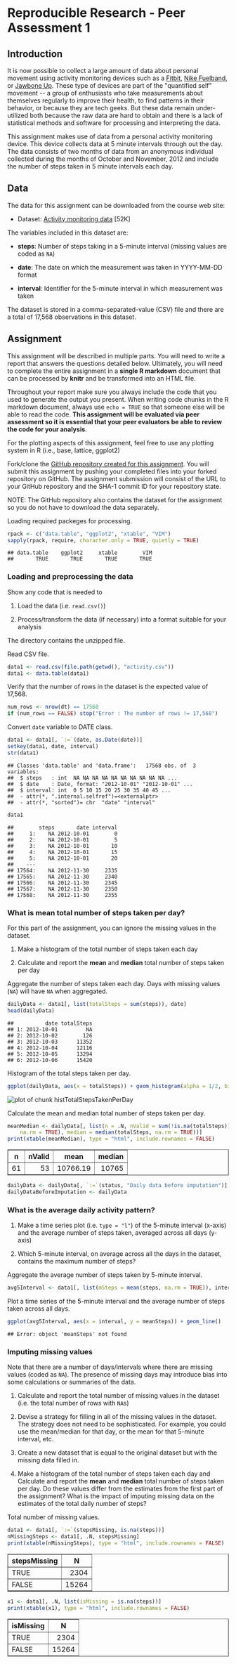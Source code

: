 
Reproducible Research - Peer Assessment 1
=========================================

## Introduction

It is now possible to collect a large amount of data about personal
movement using activity monitoring devices such as a
[Fitbit](http://www.fitbit.com), [Nike
Fuelband](http://www.nike.com/us/en_us/c/nikeplus-fuelband), or
[Jawbone Up](https://jawbone.com/up). These type of devices are part of
the "quantified self" movement -- a group of enthusiasts who take
measurements about themselves regularly to improve their health, to
find patterns in their behavior, or because they are tech geeks. But
these data remain under-utilized both because the raw data are hard to
obtain and there is a lack of statistical methods and software for
processing and interpreting the data.

This assignment makes use of data from a personal activity monitoring
device. This device collects data at 5 minute intervals through out the
day. The data consists of two months of data from an anonymous
individual collected during the months of October and November, 2012
and include the number of steps taken in 5 minute intervals each day.

## Data

The data for this assignment can be downloaded from the course web
site:

* Dataset: [Activity monitoring data](https://d396qusza40orc.cloudfront.net/repdata%2Fdata%2Factivity.zip) [52K]

The variables included in this dataset are:

* **steps**: Number of steps taking in a 5-minute interval (missing
    values are coded as `NA`)

* **date**: The date on which the measurement was taken in YYYY-MM-DD
    format

* **interval**: Identifier for the 5-minute interval in which
    measurement was taken




The dataset is stored in a comma-separated-value (CSV) file and there
are a total of 17,568 observations in this
dataset.


## Assignment

This assignment will be described in multiple parts. You will need to
write a report that answers the questions detailed below. Ultimately,
you will need to complete the entire assignment in a **single R
markdown** document that can be processed by **knitr** and be
transformed into an HTML file.

Throughout your report make sure you always include the code that you
used to generate the output you present. When writing code chunks in
the R markdown document, always use `echo = TRUE` so that someone else
will be able to read the code. **This assignment will be evaluated via
peer assessment so it is essential that your peer evaluators be able
to review the code for your analysis**.

For the plotting aspects of this assignment, feel free to use any
plotting system in R (i.e., base, lattice, ggplot2)

Fork/clone the [GitHub repository created for this
assignment](http://github.com/rdpeng/RepData_PeerAssessment1). You
will submit this assignment by pushing your completed files into your
forked repository on GitHub. The assignment submission will consist of
the URL to your GitHub repository and the SHA-1 commit ID for your
repository state.

NOTE: The GitHub repository also contains the dataset for the
assignment so you do not have to download the data separately.




Loading required packeges for processing.


```r
rpack <- c("data.table", "ggplot2", "xtable", "VIM")
sapply(rpack, require, character.only = TRUE, quietly = TRUE)
```

```
## data.table    ggplot2     xtable        VIM 
##       TRUE       TRUE       TRUE       TRUE
```



### Loading and preprocessing the data

Show any code that is needed to

1. Load the data (i.e. `read.csv()`)

2. Process/transform the data (if necessary) into a format suitable for your analysis

The directory contains the unzipped file.

Read CSV file.


```r
data1 <- read.csv(file.path(getwd(), "activity.csv"))
data1 <- data.table(data1)
```

 
Verify that the number of rows in the dataset is the expected value of 17,568.


```r
num_rows <- nrow(dt) == 17568
if (num_rows == FALSE) stop("Error : The number of rows != 17,568")
```


Convert `date` variable to DATE class.


```r
data1 <- data1[, `:=`(date, as.Date(date))]
setkey(data1, date, interval)
str(data1)
```

```
## Classes 'data.table' and 'data.frame':	17568 obs. of  3 variables:
##  $ steps   : int  NA NA NA NA NA NA NA NA NA NA ...
##  $ date    : Date, format: "2012-10-01" "2012-10-01" ...
##  $ interval: int  0 5 10 15 20 25 30 35 40 45 ...
##  - attr(*, ".internal.selfref")=<externalptr> 
##  - attr(*, "sorted")= chr  "date" "interval"
```

```r
data1
```

```
##        steps       date interval
##     1:    NA 2012-10-01        0
##     2:    NA 2012-10-01        5
##     3:    NA 2012-10-01       10
##     4:    NA 2012-10-01       15
##     5:    NA 2012-10-01       20
##    ---                          
## 17564:    NA 2012-11-30     2335
## 17565:    NA 2012-11-30     2340
## 17566:    NA 2012-11-30     2345
## 17567:    NA 2012-11-30     2350
## 17568:    NA 2012-11-30     2355
```



### What is mean total number of steps taken per day?

For this part of the assignment, you can ignore the missing values in
the dataset.

1. Make a histogram of the total number of steps taken each day

2. Calculate and report the **mean** and **median** total number of steps taken per day

Aggregate the number of steps taken each day.
Days with missing values (`NA`) will have `NA` when aggregated.


```r
dailyData <- data1[, list(totalSteps = sum(steps)), date]
head(dailyData)
```

```
##          date totalSteps
## 1: 2012-10-01         NA
## 2: 2012-10-02        126
## 3: 2012-10-03      11352
## 4: 2012-10-04      12116
## 5: 2012-10-05      13294
## 6: 2012-10-06      15420
```


Histogram of the total steps taken per day.


```r
ggplot(dailyData, aes(x = totalSteps)) + geom_histogram(alpha = 1/2, binwidth = 1000)
```

![plot of chunk histTotalStepsTakenPerDay](figure/histTotalStepsTakenPerDay.png) 


Calculate the mean and median total number of steps taken per day.


```r
meanMedian <- dailyData[, list(n = .N, nValid = sum(!is.na(totalSteps)), mean = mean(totalSteps, 
    na.rm = TRUE), median = median(totalSteps, na.rm = TRUE))]
print(xtable(meanMedian), type = "html", include.rownames = FALSE)
```

<!-- html table generated in R 3.0.3 by xtable 1.7-3 package -->
<!-- Sun Jul 20 18:38:17 2014 -->
<TABLE border=1>
<TR> <TH> n </TH> <TH> nValid </TH> <TH> mean </TH> <TH> median </TH>  </TR>
  <TR> <TD align="right">  61 </TD> <TD align="right">  53 </TD> <TD align="right"> 10766.19 </TD> <TD align="right"> 10765 </TD> </TR>
   </TABLE>




```r
dailyData <- dailyData[, `:=`(status, "Daily data before imputation")]
dailyDataBeforeImputation <- dailyData
```



### What is the average daily activity pattern?

1. Make a time series plot (i.e. `type = "l"`) of the 5-minute interval (x-axis) and the average number of steps taken, averaged across all days (y-axis)

2. Which 5-minute interval, on average across all the days in the dataset, contains the maximum number of steps?

Aggregate the average number of steps taken by 5-minute interval.


```r
avg5Interval <- data1[, list(mSteps = mean(steps, na.rm = TRUE)), interval]
```


Plot a time series of the 5-minute interval and the average number of steps taken across all days.


```r
ggplot(avg5Interval, aes(x = interval, y = meanSteps)) + geom_line()
```

```
## Error: object 'meanSteps' not found
```



### Imputing missing values

Note that there are a number of days/intervals where there are missing
values (coded as `NA`). The presence of missing days may introduce
bias into some calculations or summaries of the data.

1. Calculate and report the total number of missing values in the dataset (i.e. the total number of rows with `NA`s)

2. Devise a strategy for filling in all of the missing values in the dataset. The strategy does not need to be sophisticated. For example, you could use the mean/median for that day, or the mean for that 5-minute interval, etc.

3. Create a new dataset that is equal to the original dataset but with the missing data filled in.

4. Make a histogram of the total number of steps taken each day and Calculate and report the **mean** and **median** total number of steps taken per day. Do these values differ from the estimates from the first part of the assignment? What is the impact of imputing missing data on the estimates of the total daily number of steps?

Total number of missing values.


```r
data1 <- data1[, `:=`(stepsMissing, is.na(steps))]
nMissingSteps <- data1[, .N, stepsMissing]
print(xtable(nMissingSteps), type = "html", include.rownames = FALSE)
```

<!-- html table generated in R 3.0.3 by xtable 1.7-3 package -->
<!-- Sun Jul 20 18:38:17 2014 -->
<TABLE border=1>
<TR> <TH> stepsMissing </TH> <TH> N </TH>  </TR>
  <TR> <TD> TRUE </TD> <TD align="right"> 2304 </TD> </TR>
  <TR> <TD> FALSE </TD> <TD align="right"> 15264 </TD> </TR>
   </TABLE>



```r
x1 <- data1[, .N, list(isMissing = is.na(steps))]
print(xtable(x1), type = "html", include.rownames = FALSE)
```

<!-- html table generated in R 3.0.3 by xtable 1.7-3 package -->
<!-- Sun Jul 20 18:38:17 2014 -->
<TABLE border=1>
<TR> <TH> isMissing </TH> <TH> N </TH>  </TR>
  <TR> <TD> TRUE </TD> <TD align="right"> 2304 </TD> </TR>
  <TR> <TD> FALSE </TD> <TD align="right"> 15264 </TD> </TR>
   </TABLE>















